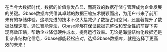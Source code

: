 在当今大数据时代，数据的价值愈发凸显，而高效的数据存储与管理成为企业发展的关键。Gbase数据库凭借其卓越的数据压缩技术脱颖而出，为用户带来了前所未有的存储体验。这项先进的技术不仅大幅减少了数据占用空间，还显著提升了数据处理速度。通过智能算法，Gbase能够在保证数据完整性和安全性的前提下实现高效压缩，帮助企业降低硬件成本，提高运行效率。无论是海量结构化数据还是复杂非结构化信息，Gbase都能轻松应对。选择Gbase数据库，就是选择了更高效的未来！